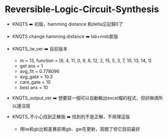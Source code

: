 # Reversible-Logic-Circuit-Synthesis

* KNQTS ➡️ 初版，hamming distance 和delta忘記歸0了

* KNQTS change hamming distance ➡️ lsb+msb那版

* KNQTS_lw_ver ➡️ 目前版本
    * m = 13, function = [6, 4, 11, 0, 9, 8, 12, 2, 15, 5, 3, 7, 10, 13, 14, 1]
    * get ans = 1
    * avg_fit = 0.778096
    * avg_gate = 10.3
    * care_gate = 10
    * best ans = 10
* KNQTS_output_ver ➡️ 想要寫一個可以自動輸出excel檔的程式，但好麻煩所以還沒寫

* KNQTS_不小心找到正解版 ➡️ 找到的不是正解，不用理這版
  * 用lw和gb比較差異卻用gb、gw在更新，寫錯了但它目前最好 
